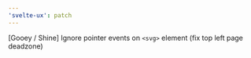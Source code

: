 ```yaml
---
'svelte-ux': patch
---
```


[Gooey / Shine] Ignore pointer events on `<svg>` element (fix top left page deadzone)
